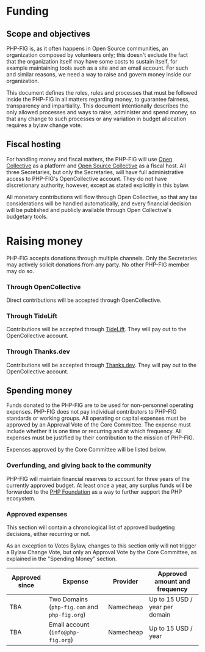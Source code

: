 # Funding

## Scope and objectives

PHP-FIG is, as it often happens in Open Source communities, an organization composed by volunteers only; this doesn't exclude the fact that the organization itself may have some costs to sustain itself, for example maintaining tools such as a site and an email account. For such and similar reasons, we need a way to raise and govern money inside our organization.

This document defines the roles, rules and processes that must be followed inside the PHP-FIG in all matters regarding money, to guarantee fairness, transparency and impartiality. This document intentionally describes the only allowed processes and ways to raise, administer and spend money, so that any change to such processes or any variation in budget allocation requires a bylaw change vote. 

## Fiscal hosting

For handling money and fiscal matters, the PHP-FIG will use [Open Collective](https://opencollective.com/) as a platform and [Open Source Collective](https://opencollective.com/opensource) as a fiscal host.
All three Secretaries, but only the Secretaries, will have full administrative access to PHP-FIG's OpenCollective account.  They do not have discretionary authority, however, except as stated explicitly in this bylaw.

All monetary contributions will flow through Open Collective, so that any tax considerations will be handled automatically, and every financial decision will be published and publicly available through Open Collective's budgetary tools.

# Raising money

PHP-FIG accepts donations through multiple channels.  Only the Secretaries may actively solicit donations from any party.  No other PHP-FIG member may do so.

### Through OpenCollective

Direct contributions will be accepted through OpenCollective.

### Through TideLift

Contributions will be accepted through [TideLift](https://tidelift.com/).  They will pay out to the OpenCollective account.

### Through Thanks.dev

Contributions will be accepted through [Thanks.dev](https://thanks.dev).  They will pay out to the OpenCollective account.

## Spending money

Funds donated to the PHP-FIG are to be used for non-personnel operating expenses.  PHP-FIG does not pay individual contributors to PHP-FIG standards or working groups.
All operating or capital expenses must be approved by an Approval Vote of the Core Committee.  The expense must include whether it is one time or recurring and at which frequency.  All expenses must be justified by their contribution to the mission of PHP-FIG.

Expenses approved by the Core Committee will be listed below.

### Overfunding, and giving back to the community

PHP-FIG will maintain financial reserves to account for three years of the currently approved budget.
At least once a year, any surplus funds will be forwarded to the [PHP Foundation](https://opencollective.com/phpfoundation) as a way to further support the PHP ecosystem.

### Approved expenses

This section will contain a chronological list of approved budgeting decisions, either recurring or not.

As an exception to Votes Bylaw, changes to this section only will not trigger a Bylaw Change Vote, but only an Approval Vote by the Core Committee, as explained in the "Spending Money" section.

| Approved since | Expense                                       | Provider  | Approved amount and frequency  |
|----------------|-----------------------------------------------|-----------|--------------------------------|
| TBA            | Two Domains (`php-fig.com` and `php-fig.org`) | Namecheap | Up to 15 USD / year per domain |
| TBA            | Email account (`info@php-fig.org`)            | Namecheap | Up to 15 USD / year            |
